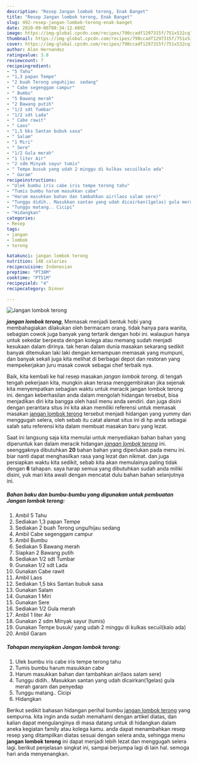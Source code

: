 ```yaml
---
description: "Resep Jangan lombok terong, Enak Banget"
title: "Resep Jangan lombok terong, Enak Banget"
slug: 492-resep-jangan-lombok-terong-enak-banget
date: 2020-09-06T08:34:12.689Z
image: https://img-global.cpcdn.com/recipes/790ccadf1297315f/751x532cq70/jangan-lombok-terong-foto-resep-utama.jpg
thumbnail: https://img-global.cpcdn.com/recipes/790ccadf1297315f/751x532cq70/jangan-lombok-terong-foto-resep-utama.jpg
cover: https://img-global.cpcdn.com/recipes/790ccadf1297315f/751x532cq70/jangan-lombok-terong-foto-resep-utama.jpg
author: Alan Hernandez
ratingvalue: 3.8
reviewcount: 7
recipeingredient:
- "5 Tahu"
- "1,3 papan Tempe"
- "2 buah Terong unguhijau  sedang"
- " Cabe segenggam campur"
- " Bumbu"
- "5 Bawang merah"
- "2 Bawang putih"
- "1/2 sdt Tumbar"
- "1/2 sdt Lada"
- " Cabe rawit"
- " Laos"
- "1,5 bks Santan bubuk sasa"
- " Salam"
- "1 Miri"
- " Sere"
- "1/2 Gula merah"
- "1 liter Air"
- "2 sdm Minyak sayur tumis"
- " Tempe busuk yang udah 2 minggu di kulkas secuilkalo ada"
- " Garam"
recipeinstructions:
- "Ulek bumbu iris cabe iris tempe terong tahu"
- "Tumis bumbu harum masukkan cabe"
- "Harum masukkan bahan dan tambahkan air(laos salam sere)"
- "Tunggu didih.. Masukkan santan yang udah dicairkan(1gelas) gula merah garam dan penyedap"
- "Tunggu matang.. Cicipi"
- "Hidangkan"
categories:
- Resep
tags:
- jangan
- lombok
- terong

katakunci: jangan lombok terong 
nutrition: 148 calories
recipecuisine: Indonesian
preptime: "PT38M"
cooktime: "PT51M"
recipeyield: "4"
recipecategory: Dinner

---
```



![Jangan lombok terong](https://img-global.cpcdn.com/recipes/790ccadf1297315f/751x532cq70/jangan-lombok-terong-foto-resep-utama.jpg)

<b><i>jangan lombok terong</i></b>, Memasak menjadi bentuk hobi yang membahagiakan dilakukan oleh bermacam orang. tidak hanya para wanita, sebagian cowok juga banyak yang tertarik dengan hobi ini. walaupun hanya untuk sekedar berpesta dengan kolega atau memang sudah menjadi kesukaan dalam dirinya. tak heran dalam dunia masakan sekarang sedikit banyak ditemukan laki laki dengan kemampuan memasak yang mumpuni, dan banyak sekali juga kita melihat di berbagai depot dan restoran yang mempekerjakan juru masak cowok sebagai chef terbaik nya.



Baik, kita kembali ke hal resep masakan <i>jangan lombok terong</i>. di tengah tengah pekerjaan kita, mungkin akan terasa menggembirakan jika sejenak kita menyempatkan sebagian waktu untuk meracik jangan lombok terong ini. dengan keberhasilan anda dalam mengolah hidangan tersebut, bisa menjadikan diri kita bangga oleh hasil menu anda sendiri. dan juga disini dengan perantara situs ini kita akan memiliki referensi untuk memasak masakan <u>jangan lombok terong</u> tersebut menjadi hidangan yang yummy dan menggugah selera, oleh sebab itu catat alamat situs ini di hp anda sebagai salah satu referensi kita dalam membuat masakan baru yang lezat.


Saat ini langsung saja kita memulai untuk menyediakan bahan bahan yang diperuntuk kan dalam meracik hidangan <u><i>jangan lombok terong</i></u> ini. seenggaknya dibutuhkan <b>20</b> bahan bahan yang diperlukan pada menu ini. biar nanti dapat menghasilkan rasa yang lezat dan nikmat. dan juga persiapkan waktu kita sedikit, sebab kita akan memulainya paling tidak dengan <b>6</b> tahapan. saya harap semua yang dibutuhkan sudah anda miliki disini, yuk mari kita awali dengan mencatat dulu bahan bahan selanjutnya ini.

<!--inarticleads1-->

##### Bahan baku dan bumbu-bumbu yang digunakan untuk pembuatan Jangan lombok terong:

1. Ambil 5 Tahu
1. Sediakan 1,3 papan Tempe
1. Sediakan 2 buah Terong ungu/hijau  sedang
1. Ambil  Cabe segenggam campur
1. Ambil  Bumbu
1. Sediakan 5 Bawang merah
1. Siapkan 2 Bawang putih
1. Sediakan 1/2 sdt Tumbar
1. Gunakan 1/2 sdt Lada
1. Gunakan  Cabe rawit
1. Ambil  Laos
1. Sediakan 1,5 bks Santan bubuk sasa
1. Gunakan  Salam
1. Gunakan 1 Miri
1. Gunakan  Sere
1. Sediakan 1/2 Gula merah
1. Ambil 1 liter Air
1. Gunakan 2 sdm Minyak sayur (tumis)
1. Gunakan  Tempe busuk/ yang udah 2 minggu di kulkas secuil(kalo ada)
1. Ambil  Garam




<!--inarticleads2-->

##### Tahapan menyiapkan Jangan lombok terong:

1. Ulek bumbu iris cabe iris tempe terong tahu
1. Tumis bumbu harum masukkan cabe
1. Harum masukkan bahan dan tambahkan air(laos salam sere)
1. Tunggu didih.. Masukkan santan yang udah dicairkan(1gelas) gula merah garam dan penyedap
1. Tunggu matang.. Cicipi
1. Hidangkan




Berikut sedikit bahasan hidangan perihal bumbu <u>jangan lombok terong</u> yang sempurna. kita ingin anda sudah memahami dengan artikel diatas, dan kalian dapat mengulanginya di masa datang untuk di hidangkan dalam aneka kegiatan family atau kolega kamu. anda dapat menambahkan resep resep yang ditampilkan diatas sesuai dengan selera anda, sehingga menu <b>jangan lombok terong</b> ini dapat menjadi lebih lezat dan menggugah selera lagi. berikut penjelasan singkat ini, sampai berjumpa lagi di lain hal. semoga hari anda menyenangkan.
